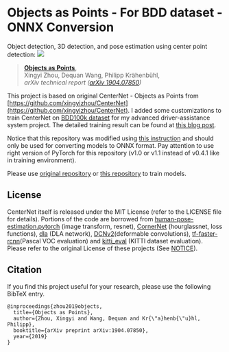 # Objects as Points - For BDD dataset - ONNX Conversion

Object detection, 3D detection, and pose estimation using center point detection:
![](readme/fig2.png)
> [**Objects as Points**](http://arxiv.org/abs/1904.07850),            
> Xingyi Zhou, Dequan Wang, Philipp Kr&auml;henb&uuml;hl,        
> *arXiv technical report ([arXiv 1904.07850](http://arxiv.org/abs/1904.07850))*         

This project is based on original CenterNet - Objects as Points from [https://github.com/xingyizhou/CenterNet](https://github.com/xingyizhou/CenterNet). I added some customizations to train CenterNet on [BDD100k dataset](https://bdd-data.berkeley.edu/) for my advanced driver-assistance system project. The detailed training result can be found at [this blog post](https://aicurious.io/posts/adas-jetson-nano-intro-and-hardware/).

Notice that this repository was modified using [this instruction](https://github.com/CaoWGG/TensorRT-CenterNet/blob/master/readme/ctdet2onnx.md) and should only be used for converting models to ONNX format. Pay attention to use right version of PyTorch for this repository (v1.0 or v1.1 instead of v0.4.1 like in training environment).

Please use [original repository](https://github.com/xingyizhou/CenterNet) or [this repository](https://github.com/vietanhdev/centernet-bdd-data) to train models.

## License

CenterNet itself is released under the MIT License (refer to the LICENSE file for details).
Portions of the code are borrowed from [human-pose-estimation.pytorch](https://github.com/Microsoft/human-pose-estimation.pytorch) (image transform, resnet), [CornerNet](https://github.com/princeton-vl/CornerNet) (hourglassnet, loss functions), [dla](https://github.com/ucbdrive/dla) (DLA network), [DCNv2](https://github.com/CharlesShang/DCNv2)(deformable convolutions), [tf-faster-rcnn](https://github.com/endernewton/tf-faster-rcnn)(Pascal VOC evaluation) and [kitti_eval](https://github.com/prclibo/kitti_eval) (KITTI dataset evaluation). Please refer to the original License of these projects (See [NOTICE](NOTICE)).

## Citation

If you find this project useful for your research, please use the following BibTeX entry.

    @inproceedings{zhou2019objects,
      title={Objects as Points},
      author={Zhou, Xingyi and Wang, Dequan and Kr{\"a}henb{\"u}hl, Philipp},
      booktitle={arXiv preprint arXiv:1904.07850},
      year={2019}
    }
